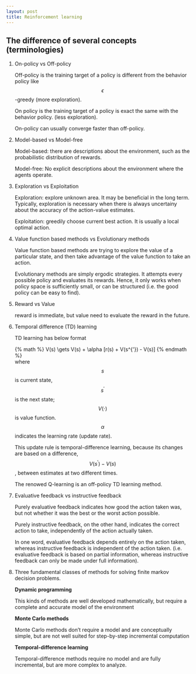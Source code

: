 ```yaml
---
layout: post
title: Reinforcement learning
---
```


## The difference of several concepts (terminologies)

1. On-policy vs Off-policy
	
	Off-policy is the training target of a policy is different from the behavior policy like $$\epsilon$$-greedy (more exploration).

	On policy is the training target of a policy is exact the same with the behavior policy. (less exploration).

	On-policy can usually converge faster than off-policy.


2. Model-based vs Model-free

	Model-based: there are descriptions about the environment, such as the probabilistic distribution of rewards.

	Model-free: No explicit descriptions about the environment where the agents operate. 

3. Exploration vs Exploitation

	Exploration: explore unknown area. It may be beneficial in the long term. Typically, exploration is necessary when there is always uncertainy about the accuracy of the action-value estimates.

	Exploitation: greedily choose current best action. It is usually a local optimal action.


4. Value function based methods vs Evolutionary methods
	
	Value function based methods are trying to explore the value of a particular state, and then take advantage of the value function to take an action.

	Evolutionary methods are simply ergodic strategies. It attempts every possible policy and evaluates its rewards. Hence, it only works when policy space is sufficiently small, or can be structured (i.e. the good policy can be easy to find).

5. Reward vs Value
	
	reward is immediate, but value need to evaluate the reward in the future.

6. Temporal difference (TD) learning
	
	TD learning has below format 

	{% math %}
	V(s) \gets V(s) + \alpha [r(s) + V(s^{'}) - V(s)]
	{% endmath %}		
	where $$s$$ is current state, $$s^{'}$$ is the next state; $$V(\cdot)$$ is value function. $$\alpha$$ indicates the learning rate (update rate). 

	This update rule is temporal-difference learning, because its changes are based on a difference, $$V(s^{'}) - V(s)$$, between estimates at two different times.

	The renowed Q-learning is an off-policy TD learning method.

7. Evaluative feedback vs instructive feedback
	
	Purely evaluative feedback indicates how good the action taken was, but not whether it was the best or the worst action possible.

	Purely instructive feedback, on the other hand, indicates the correct action to take, independently of the action actually taken.

	In one word, evaluative feedback depends entirely on the action taken, whereas instructive feedback is independent of the action taken. (i.e. evaluative feedback is based on partial information, whereas instructive feedback can only be made under full information).

8. Three fundamental classes of methods for solving finite markov decision problems.

	**Dynamic programming**

	This kinds of methods are well developed mathematically, but require a complete and accurate model of the environment

	**Monte Carlo methods**

	Monte Carlo methods don’t require a model and are conceptually simple, but are not well suited for step-by-step incremental computation

	**Temporal-difference learning**

	Temporal-difference methods require no model and are fully incremental, but are more complex to analyze.


